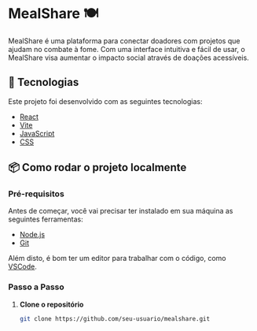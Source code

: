 # MealShare 🍽️

MealShare é uma plataforma para conectar doadores com projetos que ajudam no combate à fome. Com uma interface intuitiva e fácil de usar, o MealShare visa aumentar o impacto social através de doações acessíveis.

## 🚀 Tecnologias

Este projeto foi desenvolvido com as seguintes tecnologias:

- [React](https://reactjs.org/)
- [Vite](https://vitejs.dev/)
- [JavaScript](https://www.javascript.com/)
- [CSS](https://developer.mozilla.org/pt-BR/docs/Web/CSS)

## 📦 Como rodar o projeto localmente

### Pré-requisitos

Antes de começar, você vai precisar ter instalado em sua máquina as seguintes ferramentas:
- [Node.js](https://nodejs.org/en/)
- [Git](https://git-scm.com/)

Além disto, é bom ter um editor para trabalhar com o código, como [VSCode](https://code.visualstudio.com/).

### Passo a Passo

1. **Clone o repositório**

   ```bash
   git clone https://github.com/seu-usuario/mealshare.git
